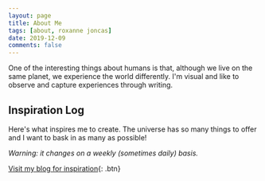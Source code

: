 ```yaml
---
layout: page
title: About Me
tags: [about, roxanne joncas]
date: 2019-12-09
comments: false
---
```

One of the interesting things about humans is that, although we live on the same planet, we experience the world differently. I'm visual and like to observe and capture experiences through writing.

## Inspiration Log

Here's what inspires me to create. The universe has so many things to offer and I want to bask in as many as possible!

*Warning: it changes on a weekly (sometimes daily) basis.*

[Visit my blog for inspiration](/posts/){: .btn}
